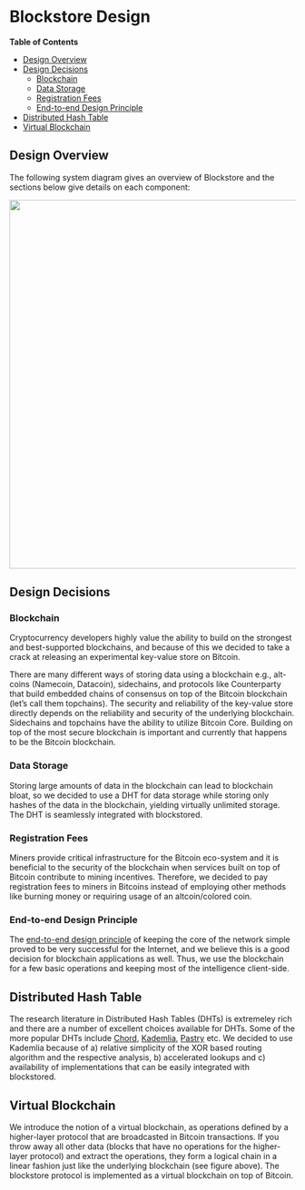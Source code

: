 # Blockstore Design

__Table of Contents__

- [Design Overview](<#design-overview>)
- [Design Decisions](<#design-decisions>)
    - [Blockchain](#blockchain)
    - [Data Storage](#data-storage)
    - [Registration Fees](#registration-fees)
    - [End-to-end Design Principle](#end-to-end-design-principle)
- [Distributed Hash Table](<#distributed-hash-table>)
- [Virtual Blockchain](<#virtual-blockchain>)
    
## Design Overview

The following system diagram gives an overview of Blockstore and the sections below give details on each component:

<img src="https://s3.amazonaws.com/onenameblog/openname-bitcoin-dht-diagram-4.png" width="650"/>

## Design Decisions 

### Blockchain

Cryptocurrency developers highly value the ability to build on the strongest and best-supported blockchains, and because of this we decided to take a crack at releasing an experimental key-value store on Bitcoin.

There are many different ways of storing data using a blockchain e.g.,  alt-coins (Namecoin, Datacoin), sidechains, and protocols like Counterparty that build embedded chains of consensus on top of the Bitcoin blockchain (let’s call them topchains). The security and reliability of the key-value store directly depends on the reliability and security of the underlying blockchain. Sidechains and topchains have the ability to utilize Bitcoin Core. Building on top of the most secure blockchain is important and currently that happens to be the Bitcoin blockchain.

### Data Storage 

Storing large amounts of data in the blockchain can lead to blockchain bloat, so we decided to use a DHT for data storage while storing only hashes of the data in the blockchain, yielding virtually unlimited storage. The DHT is seamlessly integrated with blockstored.

### Registration Fees 

Miners provide critical infrastructure for the Bitcoin eco-system and it is beneficial to the security of the blockchain when services built on top of Bitcoin contribute to mining incentives. Therefore, we decided to pay registration fees to miners in Bitcoins instead of employing other methods like burning money or requiring usage of an altcoin/colored coin.

### End-to-end Design Principle

The [end-to-end design principle](http://en.wikipedia.org/wiki/End-to-end_principle) of keeping the core of the network simple proved to be very successful for the Internet, and we believe this is a good decision for blockchain applications as well. Thus, we use the blockchain for a few basic operations and keeping most of the intelligence client-side.

## Distributed Hash Table 

The research literature in Distributed Hash Tables (DHTs) is extremeley rich and there are a number of excellent choices available for DHTs. Some of the more popular DHTs include [Chord](http://en.wikipedia.org/wiki/Chord_%28peer-to-peer%29), [Kademlia](http://en.wikipedia.org/wiki/Kademlia), [Pastry](http://en.wikipedia.org/wiki/Pastry_(DHT)) etc. We decided to use Kademlia because of a) relative simplicity of the XOR based routing algorithm and the respective analysis, b) accelerated lookups and c) availability of implementations that can be easily integrated with blockstored.

## Virtual Blockchain

We introduce the notion of a virtual blockchain, as operations defined by a higher-layer protocol that are broadcasted in Bitcoin transactions. If you throw away all other data (blocks that have no operations for the higher-layer protocol) and extract the operations, they form a logical chain in a linear fashion just like the underlying blockchain (see figure above). The blockstore protocol is implemented as a virtual blockchain on top of Bitcoin.  
